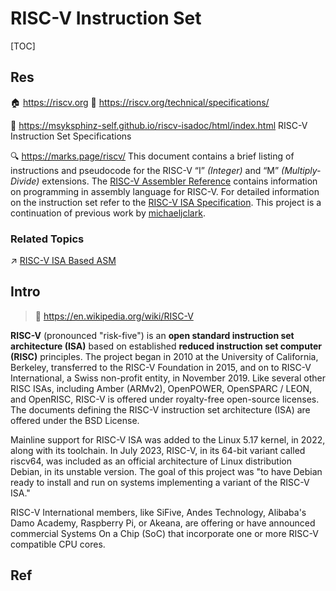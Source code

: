 # RISC-V Instruction Set

[TOC]



## Res
🏠 https://riscv.org
📂 https://riscv.org/technical/specifications/

📂 https://msyksphinz-self.github.io/riscv-isadoc/html/index.html
RISC-V Instruction Set Specifications

🔍 https://marks.page/riscv/
This document contains a brief listing of instructions and pseudocode for the RISC-V “I” _(Integer)_ and “M” _(Multiply-Divide)_ extensions. The [RISC-V Assembler Reference](https://marks.page/riscv/asm) contains information on programming in assembly language for RISC-V. For detailed information on the instruction set refer to the [RISC-V ISA Specification](https://riscv.org/specifications/). This project is a continuation of previous work by [michaeljclark](https://github.com/michaeljclark).


### Related Topics
↗ [RISC-V ISA Based ASM](../../../../../👩‍💻%20Computer%20Languages%20&%20Programming%20Methodology/ASM%20(Assembly%20Languages)/RISC-V%20ISA%20Based%20ASM/RISC-V%20ISA%20Based%20ASM.md)



## Intro
> 🔗 https://en.wikipedia.org/wiki/RISC-V

**RISC-V** (pronounced "risk-five") is an **open standard instruction set architecture (ISA)** based on established **reduced instruction set computer (RISC)** principles. The project began in 2010 at the University of California, Berkeley, transferred to the RISC-V Foundation in 2015, and on to RISC-V International, a Swiss non-profit entity, in November 2019. Like several other RISC ISAs, including Amber (ARMv2), OpenPOWER, OpenSPARC / LEON, and OpenRISC, RISC-V is offered under royalty-free open-source licenses. The documents defining the RISC-V instruction set architecture (ISA) are offered under the BSD License.

Mainline support for RISC-V ISA was added to the Linux 5.17 kernel, in 2022, along with its toolchain. In July 2023, RISC-V, in its 64-bit variant called riscv64, was included as an official architecture of Linux distribution Debian, in its unstable version. The goal of this project was "to have Debian ready to install and run on systems implementing a variant of the RISC-V ISA."

RISC-V International members, like SiFive, Andes Technology, Alibaba's Damo Academy, Raspberry Pi, or Akeana, are offering or have announced commercial Systems On a Chip (SoC) that incorporate one or more RISC-V compatible CPU cores.



## Ref

